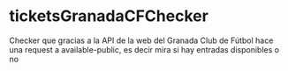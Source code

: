 # ticketsGranadaCFChecker
Checker que gracias a la API de la web del Granada Club de Fútbol hace una request a available-public, es decir mira si hay entradas disponibles o no
